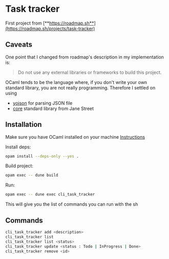# Task tracker

First project from [**https://roadmap.sh**](https://roadmap.sh/projects/task-tracker)

## Caveats

One point that I changed from roadmap's description in my implementation is:

> Do not use any external libraries or frameworks to build this project.

OCaml tends to be the language where, if you don't write your own standard library, you are not really programming.
Therefore I settled on using
- [yojson](https://github.com/ocaml-community/yojson) for parsing JSON file
- [core](https://opensource.janestreet.com/core/) standard library from Jane Street

## Installation

Make sure you have OCaml installed on your machine [Instructions](https://ocaml.org/install)

Install deps:
```sh
opam install --deps-only --yes .
```

Build project:

```sh
opam exec -- dune build
```

Run:
```sh
opam exec -- dune exec cli_task_tracker
```

This will give you the list of commands you can run with the sh


## Commands

```sh
cli_task_tracker add <description>
cli_task_tracker list
cli_task_tracker list <status>
cli_task_tracker update <status : Todo | InProgress | Done>
cli_task_tracker remove <id>
```
